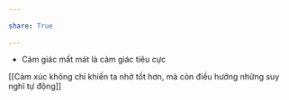 ---  
share: True  
---  
- Cảm giác mất mát là cảm giác tiêu cực  
  
[[Cảm xúc không chỉ khiến ta nhớ tốt hơn, mà còn điều hướng những suy nghĩ tự động]]  
